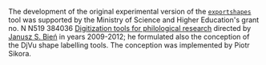 The development of the original experimental version of the
[`exportshapes`](https://bitbucket.org/piotr_sikora/djvulibre-shape-tools)
tool was supported by the Ministry of Science and Higher Education's
grant no. N N519 384036 [Digitization tools for philological
research](https://github.com/jsbien/ndt/wiki/wyniki) directed by
[Janusz S. Bień](https://orcid.org/0000-0001-5006-8183) in years
2009-2012; he formulated also the conception of the DjVu shape
labelling tools. The conception was implemented by Piotr Sikora. 
